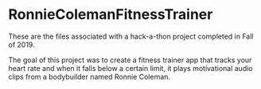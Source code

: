 # RonnieColemanFitnessTrainer
These are the files associated with a hack-a-thon project completed in Fall of 2019.

The goal of this project was to create a fitness trainer app that tracks your heart rate and when it falls below a certain limit, it plays motivational audio clips from a bodybuilder named Ronnie Coleman.
